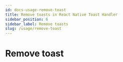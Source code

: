 ```yaml
---
id: docs-usage-remove-toast
title: Remove toasts in React Native Toast Handler
sidebar_position: 6
sidebar_label: Remove toasts
slug: /usage/remove-toast
---
```


# Remove toast